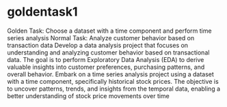 # goldentask1

Golden Task: Choose a dataset with a time component and perform
time series analysis
Normal Task: Analyze customer behavior based on transaction data
Develop a data analysis project that focuses on understanding and analyzing
customer behavior based on transactional data. The goal is to perform Exploratory
Data Analysis (EDA) to derive valuable insights into customer preferences,
purchasing patterns, and overall behavior.
Embark on a time series analysis project using a dataset with a time
component, specifically historical stock prices. The objective is to uncover
patterns, trends, and insights from the temporal data, enabling a better
understanding of stock price movements over time
